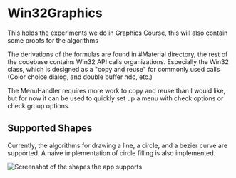 # Win32Graphics
This holds the experiments we do in Graphics Course, this will also contain some proofs for the algorithms

The derivations of the formulas are found in #Material directory, the rest of the codebase contains Win32 API calls organizations.
Especially the Win32 class, which is designed as a "copy and reuse" for commonly used calls (Color choice dialog, and double buffer hdc, etc.)

The MenuHandler requires more work to copy and reuse than I would like, but for now it can be used to quickly set up a menu with check options or check group options.

## Supported Shapes
Currently, the algorithms for drawing a line, a circle, and a bezier curve are supported. A naive implementation of circle filling is also implemented.

![Screenshot of the shapes the app supports](/#Images/shapes.png)